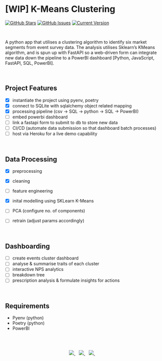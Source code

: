 [WIP] K-Means Clustering
============
[![GitHub Stars](https://img.shields.io/github/stars/jordanhoare/kmeans-clustering.svg)](https://github.com/jordanhoare/kmeans-clustering/stargazers) [![GitHub Issues](https://img.shields.io/github/issues/jordanhoare/kmeans-clustering.svg)](https://github.com/jordanhoare/kmeans-clustering/issues) [![Current Version](https://img.shields.io/badge/version-0.5.0-green.svg)](https://github.com/jordanhoare/kmeans-clustering) 

</br>

A python app that utilises a clustering algorithm to identify six market segments from event survey data. The analysis utilises Sklearn’s KMeans algorithm, and is spun up with FastAPI so a web-driven form can integrate new data down the pipeline to a PowerBI dashboard [Python, JavaScript, FastAPI, SQL, PowerBI].

</br>

## Project Features
- [x] instantiate the project using pyenv, poetry
- [x] connect to SQLite with sqlalchemy object related mapping
- [x] processing pipeline (csv -> SQL -> python -> SQL -> PowerBI)
- [ ] embed powerbi dashboard
- [ ] link a fastapi form to submit to db to store new data 
- [ ] CI/CD (automate data submission so that dashboard batch processes)
- [ ] host via Heroku for a live demo capability

</br>

## Data Processing

- [x] preprocessing
- [x] cleaning
- [ ] feature engineering 
- [x] inital modelling using SKLearn K-Means
- [ ] PCA (configure no. of components)
- [ ] retrain (adjust params accordingly)


</br>

## Dashboarding
- [ ] create events cluster dashboard
- [ ] analyse & summarise traits of each cluster
- [ ] interactive NPS analytics 
- [ ] breakdown tree 
- [ ] prescription analysis & formulate insights for actions

</br>

<!-- ## Installation
To demo this application: clone the repo, navigate to the project folder and run `poetry shell` to open the venv.  Run the ` __main__.py ` file to start the server.  You can then access the web UI @ `http://127.0.0.1:8000/` -->


## Requirements 
- Pyenv (python)
- Poetry (python)
- PowerBI

 
</br>

</br>


<p align="center">
    <a href="https://www.linkedin.com/in/jordan-hoare/">
        <img src="https://img.shields.io/badge/LinkedIn-0077B5?style=for-the-badge&logo=linkedin&logoColor=white" />
    </a>&nbsp;&nbsp;
    <a href="https://www.kaggle.com/jordanhoare">
        <img src="https://img.shields.io/badge/Kaggle-20BEFF?style=for-the-badge&logo=Kaggle&logoColor=white" />
    </a>&nbsp;&nbsp;
    <a href="mailto:jordanhoare0@gmail.com">
        <img src="https://img.shields.io/badge/Gmail-D14836?style=for-the-badge&logo=gmail&logoColor=white" />
    </a>&nbsp;&nbsp;
</p>



